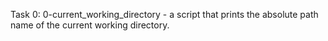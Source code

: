 Task 0: 0-current_working_directory -  a script that prints the absolute path name of the current working directory.
